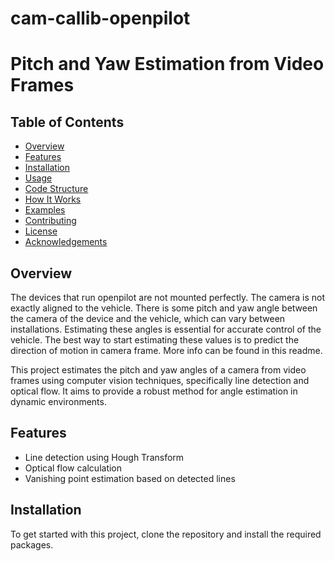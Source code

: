 # cam-callib-openpilot




# Pitch and Yaw Estimation from Video Frames

## Table of Contents

- [Overview](#overview)
- [Features](#features)
- [Installation](#installation)
- [Usage](#usage)
- [Code Structure](#code-structure)
- [How It Works](#how-it-works)
- [Examples](#examples)
- [Contributing](#contributing)
- [License](#license)
- [Acknowledgements](#acknowledgements)

## Overview

The devices that run openpilot are not mounted perfectly. The camera is not exactly aligned to the vehicle. There is some pitch and yaw angle between the camera of the device and the vehicle, which can vary between installations. Estimating these angles is essential for accurate control of the vehicle. The best way to start estimating these values is to predict the direction of motion in camera frame. More info can be found in this readme.

This project estimates the pitch and yaw angles of a camera from video frames using computer vision techniques, specifically line detection and optical flow. It aims to provide a robust method for angle estimation in dynamic environments.

## Features

- Line detection using Hough Transform
- Optical flow calculation 
- Vanishing point estimation based on detected lines

## Installation

To get started with this project, clone the repository and install the required packages.



